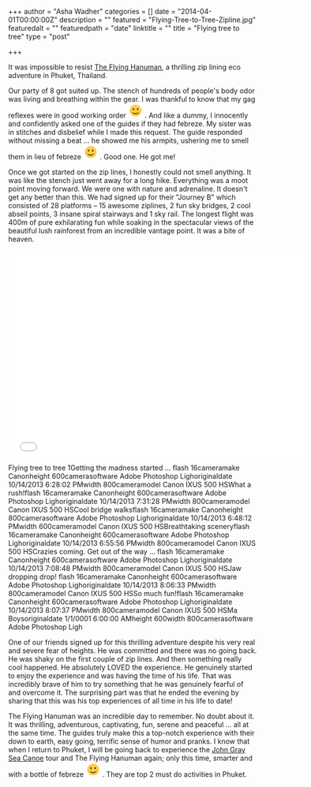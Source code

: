 +++
author = "Asha Wadher"
categories = []
date = "2014-04-01T00:00:00Z"
description = ""
featured = "Flying-Tree-to-Tree-Zipline.jpg"
featuredalt = ""
featuredpath = "date"
linktitle = ""
title = "Flying tree to tree"
type = "post"

+++
<p>It was impossible to resist <a href="http://www.flyinghanuman.com/" target="_blank">The Flying Hanuman</a>, a thrilling zip lining eco adventure in Phuket, Thailand.</p>

Our party of 8 got suited up. The stench of hundreds of people's body odor was living and breathing within the gear. I was thankful to know that my gag reflexes were in good working order ![:)](/img/twiztedmyrtle/simple-smile.png) . And like a dummy, I innocently and confidently asked one of the guides if they had febreze. My sister was in stitches and disbelief while I made this request. The guide responded without missing a beat ...
 he showed me his armpits, ushering me to smell them in lieu of febreze ![:)](/img/twiztedmyrtle/simple-smile.png) . Good one. He got me!

Once we got started on the zip lines, I honestly could not smell anything. It was like the stench just went away for a long hike. Everything was a moot point moving forward. We were one with nature and adrenaline. It doesn't get any better than this. We had signed up for their "Journey B" which consisted of 28 platforms – 15 awesome ziplines, 2 fun sky bridges, 2 cool abseil points, 3 insane spiral stairways and 1 sky rail. The longest flight was 400m of pure exhilarating fun while soaking in the spectacular views of the beautiful lush rainforest from an incredible vantage point. It was a bite of heaven.

<iframe width="600" height="430" src="//www.cincopa.com/media-platform/iframe.aspx?fid=AUOAfqrfEyGB" frameborder="0" allowfullscreen scrolling="no"></iframe><noscript><span>Flying tree to tree 1</span><span>Getting the madness started ... </span><span>flash</span><span> 16</span><span>cameramake</span><span> Canon</span><span>height</span><span> 600</span><span>camerasoftware</span><span> Adobe Photoshop Ligh</span><span>originaldate</span><span> 10/14/2013 6:28:02 PM</span><span>width</span><span> 800</span><span>cameramodel</span><span> Canon IXUS 500 HS</span><span>What a rush!</span><span>flash</span><span> 16</span><span>cameramake</span><span> Canon</span><span>height</span><span> 600</span><span>camerasoftware</span><span> Adobe Photoshop Ligh</span><span>originaldate</span><span> 10/14/2013 7:31:28 PM</span><span>width</span><span> 800</span><span>cameramodel</span><span> Canon IXUS 500 HS</span><span>Cool bridge walks</span><span>flash</span><span> 16</span><span>cameramake</span><span> Canon</span><span>height</span><span> 800</span><span>camerasoftware</span><span> Adobe Photoshop Ligh</span><span>originaldate</span><span> 10/14/2013 6:48:12 PM</span><span>width</span><span> 600</span><span>cameramodel</span><span> Canon IXUS 500 HS</span><span>Breathtaking scenery</span><span>flash</span><span> 16</span><span>cameramake</span><span> Canon</span><span>height</span><span> 600</span><span>camerasoftware</span><span> Adobe Photoshop Ligh</span><span>originaldate</span><span> 10/14/2013 6:55:56 PM</span><span>width</span><span> 800</span><span>cameramodel</span><span> Canon IXUS 500 HS</span><span>Crazies coming. Get out of the way ... </span><span>flash</span><span> 16</span><span>cameramake</span><span> Canon</span><span>height</span><span> 600</span><span>camerasoftware</span><span> Adobe Photoshop Ligh</span><span>originaldate</span><span> 10/14/2013 7:08:48 PM</span><span>width</span><span> 800</span><span>cameramodel</span><span> Canon IXUS 500 HS</span><span>Jaw dropping drop! </span><span>flash</span><span> 16</span><span>cameramake</span><span> Canon</span><span>height</span><span> 600</span><span>camerasoftware</span><span> Adobe Photoshop Ligh</span><span>originaldate</span><span> 10/14/2013 8:06:33 PM</span><span>width</span><span> 800</span><span>cameramodel</span><span> Canon IXUS 500 HS</span><span>So much fun!</span><span>flash</span><span> 16</span><span>cameramake</span><span> Canon</span><span>height</span><span> 600</span><span>camerasoftware</span><span> Adobe Photoshop Ligh</span><span>originaldate</span><span> 10/14/2013 8:07:37 PM</span><span>width</span><span> 800</span><span>cameramodel</span><span> Canon IXUS 500 HS</span><span>Ma Boys</span><span>originaldate</span><span> 1/1/0001 6:00:00 AM</span><span>height</span><span> 600</span><span>width</span><span> 800</span><span>camerasoftware</span><span> Adobe Photoshop Ligh</span></noscript>

One of our friends signed up for this thrilling adventure despite his very real and severe fear of heights. He was committed and there was no going back. He was shaky on the first couple of zip lines. And then something really cool happened. He absolutely LOVED the experience. He genuinely started to enjoy the experience and was having the time of his life. That was incredibly brave of him to try something that he was genuinely fearful of and overcome it. The surprising part was that he ended the evening by sharing that this was his top experiences of all time in his life to date!

The Flying Hanuman was an incredible day to remember. No doubt about it. It was thrilling, adventurous, captivating, fun, serene and peaceful ...
 all at the same time. The guides truly make this a top-notch experience with their down to earth, easy going, terrific sense of humor and pranks. I know that when I return to Phuket, I will be going back to experience the [John Gray Sea Canoe](/posts/magical-islands-phuket.html) tour and The Flying Hanuman again; only this time, smarter and with a bottle of febreze ![:)](/img/twiztedmyrtle/simple-smile.png) . They are top 2 must do activities in Phuket.
